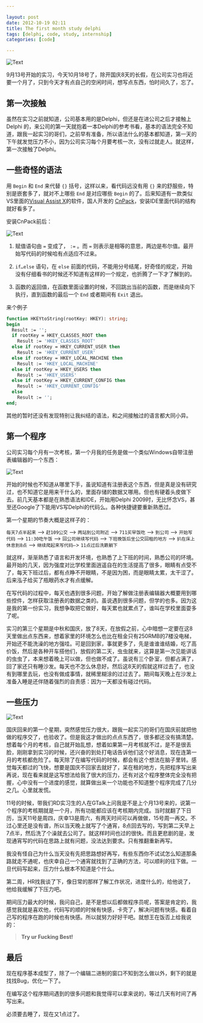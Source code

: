 ```yaml
---

layout: post
date: 2012-10-19 02:11
title: The first month study delphi
tags: [delphi, code, study, internship]
categories: [code]

---
```


![Text](https://dl.dropboxusercontent.com/u/24683331/blog_img/2012-10-19-the-first-delphi-study/cropped-delphi.jpg)

9月13号开始的实习，今天10月18号了，除开国庆8天的长假，在公司实习也将近要一个月了，只到今天才有点自己的空闲时间，想写点东西，怕时间久了，忘了。

<!-- more -->

## 第一次接触

虽然在实习之前就知道，公司基本用的是Delphi，但还是在进公司之后才接触上Delphi 的，来公司的第一天就抱着一本Delphi的参考书看，基本的语法完全不知道，跟我一起实习的哥们，之前早有准备，所以语法什么的基本都知道，第一天的下午就发觉压力不小，因为公司实习每个月要考核一次，没有过就走人。就这样，第一次接触了Delphi。

## 一些奇怪的语法
用 `Begin` 和 `End` 来代替 `{}` 括号，这样以来，看代码远没有用 `{}` 来的舒服些，特别是嵌套多了，就对不上哪些 `End` 是对应哪些 `Begin` 的了。后来知道有一款类似VS里面的[Visual Assist X](http://www.wholetomato.com/)的软件，国人开发的 [CnPack](http://www.cnpack.org/index.php?lang=zh-cn)，安装IDE里面代码的结构就好看多了。

安装CnPack前后：

![Text](https://dl.dropboxusercontent.com/u/24683331/blog_img/2012-10-19-the-first-delphi-study/delphi_short.png)

1. 赋值语句由 `=` 变成了， `:=` 。而 `=` 则表示是相等的意思，两边是布尔值。最开始写代码的时候哈有点适应不过来。

2. `if…else` 语句，在 `else` 前面的代码，不能用分号结尾，好奇怪的规定，开始没有仔细看书的时候还不知道有这样的一个规定，也折腾了一下才了解到的。

3. 函数的返回值，在函数里面设置的时候，不回跳出当前的函数，而是继续向下执行，直到函数的最后一个 `End` 或者期间有 `Exit` 退出。 

来个例子

```pascal
function HKEYtoString(rootKey: HKEY): string;
begin
  Result := '';
  if rootKey = HKEY_CLASSES_ROOT then
    Result := 'HKEY_CLASSES_ROOT'
  else if rootKey = HKEY_CURRENT_USER then
    Result := 'HKEY_CURRENT_USER'
  else if rootKey = HKEY_LOCAL_MACHINE then
    Result := 'HKEY_LOCAL_MACHINE'
  else if rootKey = HKEY_USERS then
    Result := 'HKEY_USERS'
  else if rootKey = HKEY_CURRENT_CONFIG then
    Result := 'HKEY_CURRENT_CONFIG'
  else
    Result := '';
end;
```

其他的暂时还没有发现特别让我纠结的语法，和之间接触过的语言都大同小异。

## 第一个程序

公司实习每个月有一次考核，第一个月我的任务是做一个类似Windows自带注册表编辑器的一个东西：	

![Text](https://dl.dropboxusercontent.com/u/24683331/blog_img/2012-10-19-the-first-delphi-study/first_delphi_pro.png)

开始的时候也不知道从哪里下手，虽说知道有注册表这个东西，但是真是没有研究过，也不知道它是用来干什么的，里面存储的数据又哪用。但也有硬着头皮做下去。前几天基本都是在熟悉语法和IDE，开始用Delphi 2009时，无比怀念VS，甚至还Google了下能用VS写Delphi的代码么。各种快捷键要重新熟悉过。

第一个星期的节奏大概是这样子的：

`每天7点半起来` –> `赶109公交` –> `两站到公司附近` –> `711买早饭吃` –> `到公司` –> `开始写代码` –> `11:30吃午饭` –> `回公司继续写代码` –> `下班晚饭后坐公交回租的地方` –> `扒在床上休息到8点` –> `继续爬起来写代码–`> `11点过后洗簌躺下`

就这样，渐渐熟悉了语言和开发环境，也熟悉了上下班的时间，熟悉公司的环境。最开始的几天，因为强度对比学校里面逍遥自在的生活提高了很多，眼睛有点受不了，每天下班过后，都有点睁不开眼睛，不是因为困，而是眼睛太累，太干涩了。后来泓子给买了瓶眼药水才有点缓解。

在写代码的过程中，每天也遇到很多问题，开始了解做注册表编辑器大概要用到哪些控件，怎样获取注册表的数据之类的。虽说遇到很多问题，但学的也多。因为这是我的第一份实习，我想争取把它做好，每天累也就累点了，谁叫在学校里面耍多了呢。

实习的第三个星期是中秋和国庆，放了8天，在放假之前，心中暗想一定要在这8天里做出点东西来，想着家里的环境怎么也比在租金只有250RMB的7楼没电梯，开始还不能洗澡的地方强哇。可是回到家，事就更多了，先是谁谁谁结婚，吃了高价饭，然后是各种开车搭他们，放假的第二天，虫虫就来，这算是第一次见能讲话的虫虫了，本来想着晚上可以做，但也做不成了。虽说有三个卧室，但都占满了，回了家还只有睡沙发。每天也不怎么休息好。然后这8天的假就这样过去了，也没有到哪里去玩，也没有做成事情，就稀里糊涂的过过去了。期间每天晚上在沙发上准备入睡是还伴随着强烈的自责感：因为一天都没有碰过代码。

## 一些压力

![Text](https://dl.dropboxusercontent.com/u/24683331/blog_img/2012-10-19-the-first-delphi-study/bicycle.jpg)

国庆回来的第一个星期，突然感觉压力很大，跟我一起实习的哥们在国庆前就把他做的程序交了，也验收了。但是我这才做出的点点东西了，很多都还没有搞清楚。想着每个月的考核，自己就开始乱想，想着如果第一月考核就不过，是不是很丢脸，刚刚拿到实习的时候，还兴奋的到处打电话告诉他们这个好消息，现在连第一月的考核都危险了。每天除了在编写代码的时候，都会有这个想法在脑子里转。感觉每天都过的飞快，想要是国庆不回家去就好了，呆在租的地方，先把程序写出来再说，现在看来就是这写想法给我了很大的压力，还有对这个程序整体完全没有把握，心中没有一个进度的感觉，就算做出来一个功能也不知道整个程序完成了几分之几。心里就发慌。

11号的时候，带我们RD实习生的人在GTalk上问我是不是上个月13号来的，说第一个程序的考核期就是一个月，所有功能都应该在考核期内完成。当时就翻了下日历，当天11号是周四，庆幸13是周六，有两天时间可以再做做，15号周一再交。不过心里还是没有谱，所以当天晚上就写了个通宵，8点回去写的，写到第二天早上7点半，然后洗了个澡就去公司了。就这样时间也过的很快。而且更悲剧的是，发现通宵写的代码在思路上就有问题，没法达到要求。只有推翻重新再写。

我没有怪自己为什么当天没有先把思路想好再写，有些东西你不试试怎么知道那条路就走不通呢，也庆幸自己一个通宵就找到了正确的方法，可以顺利的往下做。一旦代码写起来，压力什么根本不知道是个什么。

第二周，HR找我谈了下，像日常的那样了解工作状况，进度什么的，给他说了，他给我缓解了下压力吧。

期间压力最大的时候，我问自己，是不是想以后都做程序员呢，答案是肯定的，我感觉我就是喜欢他，代码写的顺的时候有快感，卡壳了，解决问题有快感。看着自己写的程序在跑的时候也有快感。所以就努力好好干吧。就想王在饭否上给我说的： 	

> **Try ur Fucking Best!** 

## 最后

现在程序基本成型了，除了一个编辑二进制的窗口不知到怎么做以外，剩下的就是找找Bug，优化一下了。

在编写这个程序期间遇到的很多问题和我觉得可以拿来说的，等过几天有时间了再写出来。

必须要去睡了，现在又1点过了。